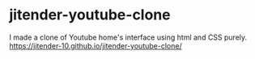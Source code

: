 # jitender-youtube-clone
I made a clone of Youtube home's interface using html and CSS purely.
 https://jitender-10.github.io/jitender-youtube-clone/
 
